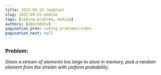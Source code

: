 ```yaml
---
title: 2022-09-22 (medium)
slug: 2022-09-22-medium
tags: [coding-problem, medium]
authors: [p0nch0d3v]
pagination_prev: coding-problems/index
pagination_next: null
---
```

### Problem:
*Given a stream of elements too large to store in memory, pick a random element from the stream with uniform probability.*
